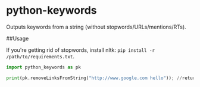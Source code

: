 # python-keywords
Outputs keywords from a string (without stopwords/URLs/mentions/RTs).

##Usage

If you're getting rid of stopwords, install nltk: `pip install -r /path/to/requirements.txt`.

```python
import python_keywords as pk

print(pk.removeLinksFromString("http://www.google.com hello")); //returns "hello"
```
